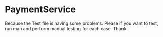# PaymentService
Because the Test file is having some problems. Please if you want to test, run man and perform manual testing for each case. Thank
